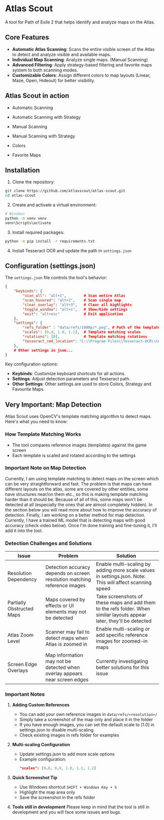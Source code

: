 # Atlas Scout

A tool for Path of Exile 2 that helps identify and analyze maps on the Atlas.

## Core Features

- **Automatic Atlas Scanning**: Scans the entire visible screen of the Atlas to detect and analyze visible and available maps.
- **Individual Map Scanning**: Analyze single maps. (Manual Scanning)
- **Advanced Filtering**: Apply strategy-based filtering and favorite maps system to both scanning modes.
- **Customizable Colors**: Assign different colors to map layouts (Linear, Maze, Open, Hideout) for better visibility.

## Atlas Scout in action
- Automatic Scanning

- Automatic Scanning with Strategy

- Manual Scanning

- Manual Scanning with Strategy

- Colors

- Favorite Maps

## Installation

1. Clone the repository:
```bash
git clone https://github.com/atlasscout/atlas-scout.git
cd atlas-scout
```

2. Create and activate a virtual environment:
```bash
# Windows
python -m venv venv
venv\Scripts\activate
```

3. Install required packages:
```bash
python -m pip install -r requirements.txt
```

4. Install Tesseract OCR and update the path in `settings.json` 

## Configuration (settings.json)

The `settings.json` file controls the tool's behavior:

```json
{
    "keybinds": {
        "scan_all": "alt+1",        # Scan entire Atlas
        "scan_hovered": "alt+2",    # Scan single map
        "clear_overlay": "alt+3",   # Clear all highlights
        "toggle_window": "alt+s",   # Show/hide settings
        "exit": "alt+esc"           # Exit application
    },    
    "settings": {
        "refs_folder" : "data/refs/1080p/*.png", # Path of the templates folder.
        "scales": [0.9, 1.0, 1.1],  # Template matching scales
        "rotations": [0],           # Template matching rotations
        "tesseract_cmd_location": "C:\\Program Files\\Tesseract-OCR\\tesseract.exe"
    }, 
    # Other settings in json...
}
```

Key configuration options:
- **Keybinds**: Customize keyboard shortcuts for all actions. 
- **Settings**: Adjust detection parameters and Tesseract path.
- **Other Settings**: Other settings are used to store Colors, Strategy and Favourite Maps.

## Very Important: Map Detection

Atlas Scout uses OpenCV's template matching algorithm to detect maps. Here's what you need to know:

### How Template Matching Works
- The tool compares reference images (templates) against the game screen
- Each template is scaled and rotated according to the settings

### Important Note on Map Detection
Currently, I am using template matching to detect maps on the screen which can be very straightforward and fast. The problem is that maps can have different layouts on the atlas, some are covered by other entities, some have structures near/on them etc., so this is making template matching harder than it should be. Because of all of this, some maps won't be detected at all (especially the ones that are almost completely hidden). In the section below you will read more about how to improve the accuracy of detection.
Finally, I am working on a better method for map detection. Currently, I have a trained ML model that is detecting maps with good accuracy (check video below). Once I'm done training and fine-tuning it, I'll add it into the tool.

### Detection Challenges and Solutions

| Issue | Problem | Solution |
|-------|---------|----------|
| Resolution Dependency | Detection accuracy depends on screen resolution matching reference images | Enable multi-scaling by adding more scale values in settings.json. Note: This will affect scanning speed |
| Partially Obstructed Maps | Maps covered by effects or UI elements may not be detected | Take screenshots of these maps and add them to the refs folder. When similar layouts appear later, they'll be detected |
| Atlas Zoom Level | Scanner may fail to detect maps when Atlas is zoomed in | Enable multi-scaling or add specific reference images for zoomed-in maps |
| Screen Edge Overlays | Map information may not be detected when overlay appears near screen edges | Currently investigating better solutions for this issue |

### Important Notes

1. **Adding Custom References**
   - You can add your own reference images in `data/refs/<resolution>/`
   - Simply take a screenshot of the map only and place it in the folder
   - If you have enough images, you can set the default scale to [1.0] in settings.json to disable multi-scaling.
   - Check existing images in refs folder for examples

2. **Multi-scaling Configuration**
   - Update settings.json to add more scale options
   - Example configuration:
     ```json
     "scales": [0.8, 0.9, 1.0, 1.1, 1.2]
     ```

3. **Quick Screenshot Tip**
   - Use Windows shortcut `SHIFT + Windows Key + S`
   - Highlight the map area only
   - Save the screenshot in the refs folder


4. **Tools still in development**
Please keep in mind that the tool is still in development and you will face some issues and bugs.
